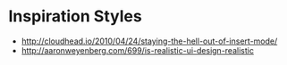 # Inspiration Styles

* http://cloudhead.io/2010/04/24/staying-the-hell-out-of-insert-mode/
* http://aaronweyenberg.com/699/is-realistic-ui-design-realistic
